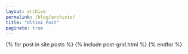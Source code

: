 ```yaml
---
layout: archive
permalink: /blog/archivio/
title: "Ultimi Post"
paginate: true
---
```

 {% for post in site.posts %}
  {% include post-grid.html %}
  {% endfor %}